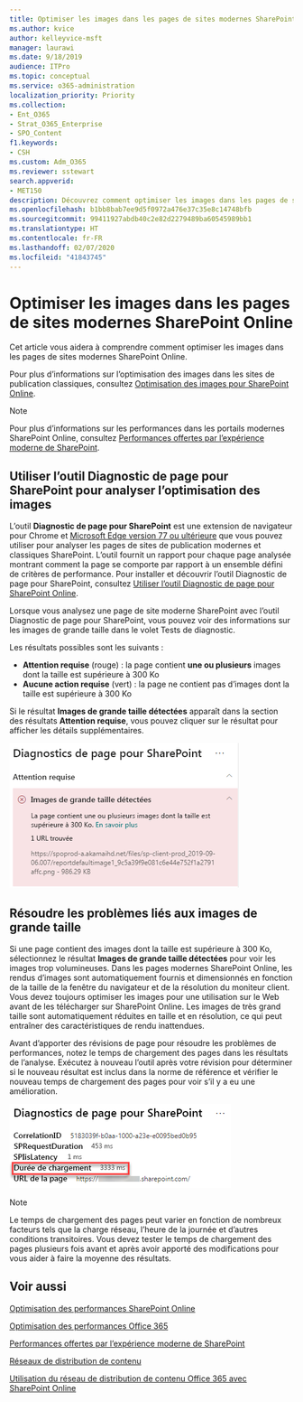 ```yaml
---
title: Optimiser les images dans les pages de sites modernes SharePoint Online
ms.author: kvice
author: kelleyvice-msft
manager: laurawi
ms.date: 9/18/2019
audience: ITPro
ms.topic: conceptual
ms.service: o365-administration
localization_priority: Priority
ms.collection:
- Ent_O365
- Strat_O365_Enterprise
- SPO_Content
f1.keywords:
- CSH
ms.custom: Adm_O365
ms.reviewer: sstewart
search.appverid:
- MET150
description: Découvrez comment optimiser les images dans les pages de sites modernes SharePoint Online.
ms.openlocfilehash: b1bb8bab7ee9d5f0972a476e37c35e8c14748bfb
ms.sourcegitcommit: 99411927abdb40c2e82d2279489ba60545989bb1
ms.translationtype: HT
ms.contentlocale: fr-FR
ms.lasthandoff: 02/07/2020
ms.locfileid: "41843745"
---
```

# <a name="optimize-images-in-sharepoint-online-modern-site-pages"></a>Optimiser les images dans les pages de sites modernes SharePoint Online

Cet article vous aidera à comprendre comment optimiser les images dans les pages de sites modernes SharePoint Online.

Pour plus d’informations sur l’optimisation des images dans les sites de publication classiques, consultez [Optimisation des images pour SharePoint Online](image-optimization-for-sharepoint-online.md).

>[!NOTE]
>Pour plus d’informations sur les performances dans les portails modernes SharePoint Online, consultez [Performances offertes par l’expérience moderne de SharePoint](https://docs.microsoft.com/sharepoint/modern-experience-performance).

## <a name="use-the-page-diagnostics-for-sharepoint-tool-to-analyze-image-optimization"></a>Utiliser l’outil Diagnostic de page pour SharePoint pour analyser l’optimisation des images

L’outil **Diagnostic de page pour SharePoint** est une extension de navigateur pour Chrome et [Microsoft Edge version 77 ou ultérieure](https://www.microsoftedgeinsider.com/download?form=MI13E8&OCID=MI13E8) que vous pouvez utiliser pour analyser les pages de sites de publication modernes et classiques SharePoint. L’outil fournit un rapport pour chaque page analysée montrant comment la page se comporte par rapport à un ensemble défini de critères de performance. Pour installer et découvrir l’outil Diagnostic de page pour SharePoint, consultez [Utiliser l’outil Diagnostic de page pour SharePoint Online](page-diagnostics-for-spo.md).

Lorsque vous analysez une page de site moderne SharePoint avec l’outil Diagnostic de page pour SharePoint, vous pouvez voir des informations sur les images de grande taille dans le volet Tests de diagnostic.

Les résultats possibles sont les suivants :

- **Attention requise** (rouge) : la page contient **une ou plusieurs** images dont la taille est supérieure à 300 Ko
- **Aucune action requise** (vert) : la page ne contient pas d’images dont la taille est supérieure à 300 Ko

Si le résultat **Images de grande taille détectées** apparaît dans la section des résultats **Attention requise**, vous pouvez cliquer sur le résultat pour afficher les détails supplémentaires.

![Résultats de l’outil Diagnostic de page](media/modern-portal-optimization/pagediag-large-images.png)

## <a name="remediate-large-image-issues"></a>Résoudre les problèmes liés aux images de grande taille

Si une page contient des images dont la taille est supérieure à 300 Ko, sélectionnez le résultat **Images de grande taille détectées** pour voir les images trop volumineuses. Dans les pages modernes SharePoint Online, les rendus d’images sont automatiquement fournis et dimensionnés en fonction de la taille de la fenêtre du navigateur et de la résolution du moniteur client. Vous devez toujours optimiser les images pour une utilisation sur le Web avant de les télécharger sur SharePoint Online. Les images de très grand taille sont automatiquement réduites en taille et en résolution, ce qui peut entraîner des caractéristiques de rendu inattendues.

Avant d’apporter des révisions de page pour résoudre les problèmes de performances, notez le temps de chargement des pages dans les résultats de l’analyse. Exécutez à nouveau l’outil après votre révision pour déterminer si le nouveau résultat est inclus dans la norme de référence et vérifier le nouveau temps de chargement des pages pour voir s’il y a eu une amélioration.

![Résultats du temps de chargement des pages](media/modern-portal-optimization/pagediag-page-load-time.png)

>[!NOTE]
>Le temps de chargement des pages peut varier en fonction de nombreux facteurs tels que la charge réseau, l’heure de la journée et d’autres conditions transitoires. Vous devez tester le temps de chargement des pages plusieurs fois avant et après avoir apporté des modifications pour vous aider à faire la moyenne des résultats.

## <a name="related-topics"></a>Voir aussi

[Optimisation des performances SharePoint Online](tune-sharepoint-online-performance.md)

[Optimisation des performances Office 365](tune-office-365-performance.md)

[Performances offertes par l’expérience moderne de SharePoint](https://docs.microsoft.com/sharepoint/modern-experience-performance)

[Réseaux de distribution de contenu](content-delivery-networks.md)

[Utilisation du réseau de distribution de contenu Office 365 avec SharePoint Online](use-office-365-cdn-with-spo.md)
